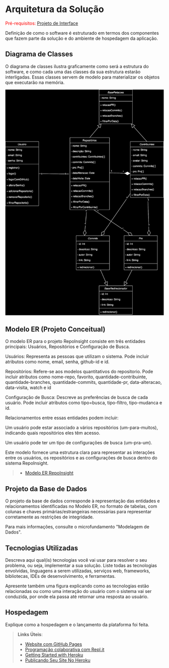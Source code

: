 # Arquitetura da Solução

<span style="color:red">Pré-requisitos: <a href="3-Projeto de Interface.md"> Projeto de Interface</a></span>

Definição de como o software é estruturado em termos dos componentes que fazem parte da solução e do ambiente de hospedagem da aplicação.

## Diagrama de Classes

O diagrama de classes ilustra graficamente como será a estrutura do software, e como cada uma das classes da sua estrutura estarão interligadas. Essas classes servem de modelo para materializar os objetos que executarão na memória.


![diagrama de classes](img/class-diagram.svg)
 

## Modelo ER (Projeto Conceitual)

O modelo ER para o projeto RepoInsight consiste em três entidades principais: Usuários, Repositórios e Configuração de Busca.

Usuários: Representa as pessoas que utilizam o sistema. Pode incluir atributos como nome, email, senha, github-id e id.

Repositórios: Refere-se aos modelos quantitativos do repositorio. Pode incluir atributos como nome-repo, favorito, quantidade-contribuinte, quantidade-branches, quantidade-commits, quantidade-pr, data-alteracao, data-visita, watch e id

Configuração de Busca: Descreve as preferências de busca de cada usuário. Pode incluir atributos como tipo=busca, tipo-filtro, tipo-mudanca e id.

Relacionamentos entre essas entidades podem incluir:

Um usuário pode estar associado a vários repositórios (um-para-muitos), indicando quais repositórios eles têm acesso.

Um usuário pode ter um tipo de configurações de busca (um-pra-um).

Este modelo fornece uma estrutura clara para representar as interações entre os usuários, os repositórios e as configurações de busca dentro do sistema RepoInsight.

> - [Modelo ER RepoInsight](img/MER.jpg)

## Projeto da Base de Dados

O projeto da base de dados corresponde à representação das entidades e relacionamentos identificadas no Modelo ER, no formato de tabelas, com colunas e chaves primárias/estrangeiras necessárias para representar corretamente as restrições de integridade.
 
Para mais informações, consulte o microfundamento "Modelagem de Dados".

## Tecnologias Utilizadas

Descreva aqui qual(is) tecnologias você vai usar para resolver o seu problema, ou seja, implementar a sua solução. Liste todas as tecnologias envolvidas, linguagens a serem utilizadas, serviços web, frameworks, bibliotecas, IDEs de desenvolvimento, e ferramentas.

Apresente também uma figura explicando como as tecnologias estão relacionadas ou como uma interação do usuário com o sistema vai ser conduzida, por onde ela passa até retornar uma resposta ao usuário.

## Hospedagem

Explique como a hospedagem e o lançamento da plataforma foi feita.

> **Links Úteis**:
>
> - [Website com GitHub Pages](https://pages.github.com/)
> - [Programação colaborativa com Repl.it](https://repl.it/)
> - [Getting Started with Heroku](https://devcenter.heroku.com/start)
> - [Publicando Seu Site No Heroku](http://pythonclub.com.br/publicando-seu-hello-world-no-heroku.html)
